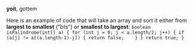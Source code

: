 **yoit**, gottem

Here is an example of code that will take an array and sort it either from **largest to smallest** ("bts") or **smallest to largest**:
`
boolean isPalindrome(int[] a) {
		for (int j = 0; j < a.length/2; j++) {
			if (a[j] != a[(a.length-1)-j]) {
				return false;	
			}
		}
		return true;
}
`


